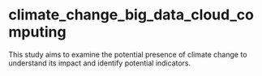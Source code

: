 # climate_change_big_data_cloud_computing
This study aims to examine the potential presence of climate change to understand its impact and identify potential indicators.
